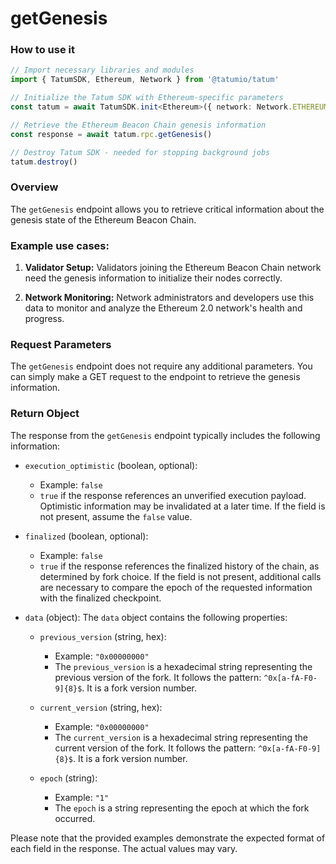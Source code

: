 # getGenesis

### How to use it

```typescript
// Import necessary libraries and modules
import { TatumSDK, Ethereum, Network } from '@tatumio/tatum'

// Initialize the Tatum SDK with Ethereum-specific parameters
const tatum = await TatumSDK.init<Ethereum>({ network: Network.ETHEREUM_HOLESKY })

// Retrieve the Ethereum Beacon Chain genesis information
const response = await tatum.rpc.getGenesis()

// Destroy Tatum SDK - needed for stopping background jobs
tatum.destroy()
```

### Overview

The `getGenesis` endpoint allows you to retrieve critical information about the genesis state of the Ethereum Beacon Chain.

### Example use cases:

1. **Validator Setup:** 
   Validators joining the Ethereum Beacon Chain network need the genesis information to initialize their nodes correctly.
   
2. **Network Monitoring:** 
   Network administrators and developers use this data to monitor and analyze the Ethereum 2.0 network's health and progress.

### Request Parameters

The `getGenesis` endpoint does not require any additional parameters. You can simply make a GET request to the endpoint to retrieve the genesis information.

### Return Object

The response from the `getGenesis` endpoint typically includes the following information:

- `execution_optimistic` (boolean, optional):
  - Example: `false`
  - `true` if the response references an unverified execution payload. Optimistic information may be invalidated at a later time. If the field is not present, assume the `false` value.

- `finalized` (boolean, optional):
  - Example: `false`
  - `true` if the response references the finalized history of the chain, as determined by fork choice. If the field is not present, additional calls are necessary to compare the epoch of the requested information with the finalized checkpoint.

- `data` (object):
  The `data` object contains the following properties:

  - `previous_version` (string, hex):
    - Example: `"0x00000000"`
    - The `previous_version` is a hexadecimal string representing the previous version of the fork. It follows the pattern: `^0x[a-fA-F0-9]{8}$`. It is a fork version number.

  - `current_version` (string, hex):
    - Example: `"0x00000000"`
    - The `current_version` is a hexadecimal string representing the current version of the fork. It follows the pattern: `^0x[a-fA-F0-9]{8}$`. It is a fork version number.

  - `epoch` (string):
    - Example: `"1"`
    - The `epoch` is a string representing the epoch at which the fork occurred.

Please note that the provided examples demonstrate the expected format of each field in the response. The actual values may vary.
